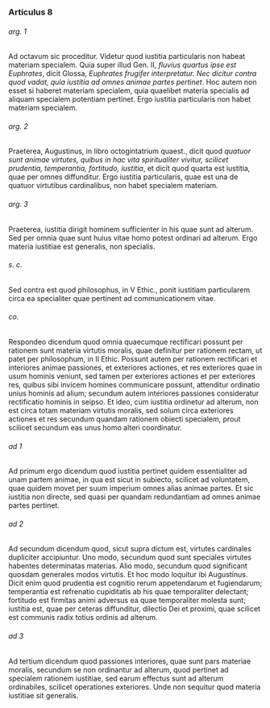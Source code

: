 ### Articulus 8

###### arg. 1
Ad octavum sic proceditur. Videtur quod iustitia particularis non habeat materiam specialem. Quia super illud Gen. II, *fluvius quartus ipse est Euphrates*, dicit Glossa, *Euphrates frugifer interpretatur. Nec dicitur contra quod vadat, quia iustitia ad omnes animae partes pertinet*. Hoc autem non esset si haberet materiam specialem, quia quaelibet materia specialis ad aliquam specialem potentiam pertinet. Ergo iustitia particularis non habet materiam specialem.

###### arg. 2
Praeterea, Augustinus, in libro octogintatrium quaest., dicit quod *quatuor sunt animae virtutes, quibus in hac vita spiritualiter vivitur, scilicet prudentia, temperantia, fortitudo, iustitia*, et dicit quod quarta est iustitia, quae per omnes diffunditur. Ergo iustitia particularis, quae est una de quatuor virtutibus cardinalibus, non habet specialem materiam.

###### arg. 3
Praeterea, iustitia dirigit hominem sufficienter in his quae sunt ad alterum. Sed per omnia quae sunt huius vitae homo potest ordinari ad alterum. Ergo materia iustitiae est generalis, non specialis.

###### s. c.
Sed contra est quod philosophus, in V Ethic., ponit iustitiam particularem circa ea specialiter quae pertinent ad communicationem vitae.

###### co.
Respondeo dicendum quod omnia quaecumque rectificari possunt per rationem sunt materia virtutis moralis, quae definitur per rationem rectam, ut patet per philosophum, in II Ethic. Possunt autem per rationem rectificari et interiores animae passiones, et exteriores actiones, et res exteriores quae in usum hominis veniunt, sed tamen per exteriores actiones et per exteriores res, quibus sibi invicem homines communicare possunt, attenditur ordinatio unius hominis ad alium; secundum autem interiores passiones consideratur rectificatio hominis in seipso. Et ideo, cum iustitia ordinetur ad alterum, non est circa totam materiam virtutis moralis, sed solum circa exteriores actiones et res secundum quandam rationem obiecti specialem, prout scilicet secundum eas unus homo alteri coordinatur.

###### ad 1
Ad primum ergo dicendum quod iustitia pertinet quidem essentialiter ad unam partem animae, in qua est sicut in subiecto, scilicet ad voluntatem, quae quidem movet per suum imperium omnes alias animae partes. Et sic iustitia non directe, sed quasi per quandam redundantiam ad omnes animae partes pertinet.

###### ad 2
Ad secundum dicendum quod, sicut supra dictum est, virtutes cardinales dupliciter accipiuntur. Uno modo, secundum quod sunt speciales virtutes habentes determinatas materias. Alio modo, secundum quod significant quosdam generales modos virtutis. Et hoc modo loquitur ibi Augustinus. Dicit enim quod prudentia est cognitio rerum appetendarum et fugiendarum; temperantia est refrenatio cupiditatis ab his quae temporaliter delectant; fortitudo est firmitas animi adversus ea quae temporaliter molesta sunt; iustitia est, quae per ceteras diffunditur, dilectio Dei et proximi, quae scilicet est communis radix totius ordinis ad alterum.

###### ad 3
Ad tertium dicendum quod passiones interiores, quae sunt pars materiae moralis, secundum se non ordinantur ad alterum, quod pertinet ad specialem rationem iustitiae, sed earum effectus sunt ad alterum ordinabiles, scilicet operationes exteriores. Unde non sequitur quod materia iustitiae sit generalis.

